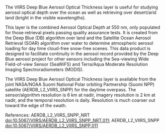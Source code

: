 The VIIRS Deep Blue Aerosol Optical Thickness layer is useful for studying aerosol optical depth over the ocean as well as retrieving over desert/arid land (bright in the visible wavelengths).

This layer is the combined Aerosol Optical Depth at 550 nm, only populated for those retrieval pixels passing quality assurance tests. It is created from the Deep Blue (DB) algorithm over land and the Satellite Ocean Aerosol Retrieval (SOAR) algorithm over water to determine atmospheric aerosol loading for day time cloud-free snow-free scenes. This data product is designed to facilitate continuity in the aerosol record provided by the Deep Blue aerosol project for other sensors including the Sea-viewing Wide Field-of-view Sensor (SeaWiFS) and Terra/Aqua Moderate Resolution Imaging Spectroradiometers (MODIS).

The VIIRS Deep Blue Aerosol Optical Thickness layer is available from the joint NASA/NOAA Suomi National Polar orbiting Partnership (Suomi NPP) satellite (AERDB_L2_VIIRS_SNPP) for the daytime overpass. The sensor/algorithm resolution is 6 km at nadir, imagery resolution is 2 km at nadir, and the temporal resolution is daily. Resolution is much coarser out toward the edge of the swath.

References: AERDB_L2_VIIRS_SNPP_NRT [doi:10.5067/VIIRS/AERDB_L2_VIIRS_SNPP_NRT.011](https://doi.org/10.5067/VIIRS/AERDB_L2_VIIRS_SNPP_NRT.011); AERDB_L2_VIIRS_SNPP [doi:10.5067/VIIRS/AERDB_L2_VIIRS_SNPP.011](https://doi.org/10.5067/VIIRS/AERDB_L2_VIIRS_SNPP.011)